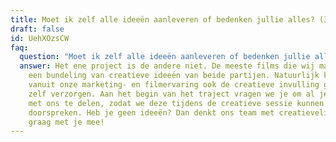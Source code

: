 ```yaml
---
title: Moet ik zelf alle ideeën aanleveren of bedenken jullie alles? (360 graden)
draft: false
id: UehXOzsCW
faq:
  question: "Moet ik zelf alle ideeën aanleveren of bedenken jullie alles? "
  answer: Het ene project is de andere niet. De meeste films die wij maken zijn
    een bundeling van creatieve ideeën van beide partijen. Natuurlijk kunnen wij
    vanuit onze marketing- en filmervaring ook de creatieve invulling geheel
    zelf verzorgen. Aan het begin van het traject vragen we je om al je ideeën
    met ons te delen, zodat we deze tijdens de creatieve sessie kunnen
    doorspreken. Heb je geen ideeën? Dan denkt ons team met creatievelingen
    graag met je mee!
---
```

